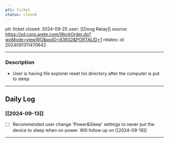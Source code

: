 ```yaml
---
pti: ticket
status: closed
---
```

pti: ticket 
closed: 2024-09-25
user: [[Doug Ratay]]
source: https://sd.corp.arete.com/WorkOrder.do?woMode=viewWO&woID=83602&PORTALID=1
relates: 
id: 2024091311470642

---
### Description
- User is having file explorer reset his directory after the computer is put to sleep
---
## Daily Log
### [[2024-09-13]]
- [ ] Recommended user change 'Power&Sleep' settings to never put the device to sleep when on power. Will follow up on [[2024-09-18]]
---




